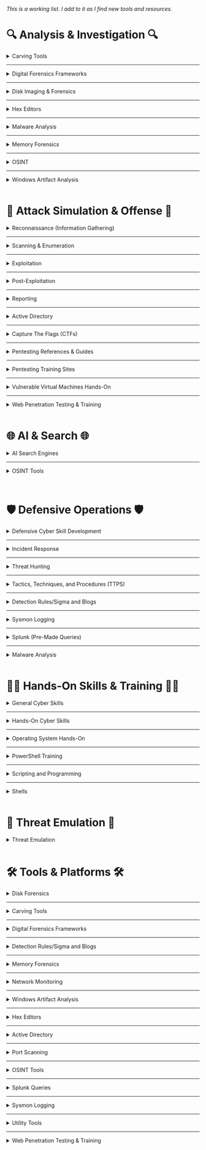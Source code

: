 *This is a working list. I add to it as I find new tools and resources.*
<br/>

# 🔍 Analysis & Investigation 🔍 
<!-- Carving Tools --> 
<details>
<summary>Carving Tools</summary>

  - **Aorimn/Dislocker**  
    Dislocker allows access to BitLocker-encrypted drives by decrypting them or providing a virtual unlocked drive.  
    [Aorimn/dislocker](https://github.com/Aorimn/dislocker)
  ---
  - **Autopsy**  
    An open-source digital forensics platform with a graphical interface to The Sleuth Kit.  
    [Autopsy](https://www.autopsy.com/extend-autopsy/)
 ---
  - **BulkExtractor**  
    A digital forensics tool that scans disk images, files, or directories to extract features like email addresses, URLs, and credit card numbers without mounting the file system.  
    [bulk_extractor](https://github.com/simsong/bulk_extractor)
---
  - **Extundelete**  
    A Linux utility for recovering deleted files from ext3/ext4 file systems.  
    [extundelete](http://extundelete.sourceforge.net/)
---
  - **Foremost**  
    A console program to recover files based on their headers, footers, and internal data structures.  
    [Foremost](https://foremost.sourceforge.net/)
---
  - **PhotoRec**  
    A file data recovery software designed to recover lost files including videos, documents, and archives from hard disks and CD-ROMs.  
    [PhotoRec Data Carving](https://www.cgsecurity.org/wiki/PhotoRec_Data_Carving)
---
  - **Scalpel**  
    An open-source file carving and indexing application for Linux and Windows, based on Foremost.  
    [Scalpel](https://github.com/sleuthkit/scalpel)
---
  - **Trellix**  
    The new name for the merged McAfee Enterprise and FireEye companies, offering cybersecurity solutions including endpoint, network, and email protection.  
    [Trellix](https://www.mcafee.com/enterprise/en-us/downloads/free-tools/hfind.html)
---
  - **Xplico**  
    A network forensics analysis tool (NFAT) that reconstructs application-level data (emails, web pages, VoIP) from captured network traffic.  
    [Xplico](http://www.xplico.org/)


</details>

---
<!-- Digital Forensic Frameworks --> 
<details>
<summary>Digital Forensics Frameworks</summary>

  - **Autopsy**  
    An open-source digital forensics platform with a graphical interface to The Sleuth Kit.  
    [Autopsy | Digital Forensics](https://www.autopsy.com/)
---
  - **Arxsys/diff**  
    A forensic comparison tool that identifies differences between two datasets (e.g., disk images, file systems).  
    [arxsys/dff](https://github.com/arxsys/dff)
---
  - **CAINE**  
    A Linux live distribution tailored for digital forensics with pre-installed analysis tools.  
    [CAINE Live USB/DVD](https://www.caine-live.net/)
---
  - **Deftlinux**  
    A Linux-based live distro for forensic investigations, focusing on incident response and digital evidence handling.  
    [Deftlinux](http://www.deftlinux.net/)
---
  - **MITRE D3FEND**  
    A countermeasure knowledge base, but more specifically, a knowledge graph. The graph contains semantically rigorous types and relations that define both the key concepts in the cybersecurity countermeasure domain and the relations necessary to link those concepts to each other.  
    [MITRE D3FEND](https://d3fend.mitre.org/)
---
  - **NSRLLookup**  
    A tool or website to check file hashes against the National Software Reference Library (NSRL) to identify known, non-suspicious files.  
    [nsrllookup/README.md at master · rjhansen/nsrllookup](https://github.com/rjhansen/nsrllookup/blob/master/README.md)
---
  - **SIFT Workstation**  
    A free Linux virtual machine pre-configured with a suite of forensic and incident response tools, maintained by SANS.  
    [SIFT Workstation | SANS Institute](https://digital-forensics.sans.org/community/downloads)
---
  - **The Sleuth Kit (TSK)**  
    A collection of command-line tools and a C library that allows you to analyze disk images and recover files from them.  
    [The Sleuth Kit (TSK) & Autopsy: Open Source Digital Forensics Tools](https://www.sleuthkit.org/)
---
  - **Volatility**  
    An advanced memory forensics framework for incident response and malware analysis.  
    [Volatility](https://www.volatilityfoundation.org/)
---
  - **X-Ways Forensics**  
    An advanced work environment for computer forensic examiners, offering powerful features for disk cloning and imaging.  
    [X-Ways Forensics: Integrated Computer Forensics Software](https://www.x-ways.net/forensics/)

</details>

---

<!-- Digital Forensic -->

<details>
  <summary>Disk Imaging & Forensics </summary>

  - **Encase**  
  A comprehensive digital forensics platform used for data acquisition, analysis, and evidence management.
  
     [EnCase](https://www.opentext.com/products-and-solutions/products/software/encase-platform)
---
  - **Exterro**  
    A suite of digital forensics and e-discovery software used for legal investigations and compliance, supporting data collection and analysis.

    [Data Risk Management - Data Discovery & Privacy Platform | Exterro](https://accessdata.com/product-download)
---
  - **Guymager**  
    A free forensic imager for media acquisition, known for its speed and ease of use. 

    [Guymager homepage](https://guymager.sourceforge.io/)
---
  - **Magnet AXIOM**  
    A digital investigation platform that allows examiners to seamlessly acquire and analyze forensic data from various sources.  
    
    [Magnet Axiom | Digital Forensic Software | Magnet Forensics](https://www.magnetforensics.com/products/magnet-axiom/)
---
  - **MITRE D3FEND**  
    A countermeasure knowledge base, but more specifically, a knowledge graph. The graph contains semantically rigorous types and relations that define both the key concepts in the cybersecurity countermeasure domain and the relations necessary to link those concepts to each other.  
    [MITRE D3FEND](https://d3fend.mitre.org/)
---
  - **The Sleuth Kit (TSK)**  
    A collection of command-line tools and a C library that allows you to analyze disk images and recover files from them. 

    [The Sleuth Kit (TSK) & Autopsy: Open Source Digital Forensics Tools](https://www.sleuthkit.org/)
---
  - **WinHex**  
    A powerful hex editor and disk editor used for computer forensics, data recovery, and low-level disk operations.  

    [WinHex: Hex Editor & Disk Editor, Computer Forensics & Data Recovery Software](https://www.x-ways.net/winhex/)
---
  - **X-Ways**  
    An advanced work environment for computer forensic examiners, offering powerful features for disk cloning and imaging. 

    [X-Ways Forensics: Integrated Computer Forensics Software](http://www.x-ways.net/forensics/)
</details>

---

<!-- Hex Editors --> 
<details>
<summary>Hex Editors</summary>

  - **HxD**  
    A free, fast hex editor that can handle files of any size.  
    [HxD - Freeware Hex Editor and Disk Editor | mh-nexus](https://mh-nexus.de/en/hxd/)
---
  - **010 Editor**  
    A professional hex editor with Binary Templates technology for parsing binary files.  
    [010 Editor - Pro Text/Hex Editor | Edit 280+ Formats | Fast & Powerful | Reverse Engineering](https://www.sweetscape.com/010editor/)
---
  - **Hex Fiend**  
    A fast and clever hex editor for macOS, capable of handling large files.  
    [Hex Fiend, a fast and clever hex editor for macOS](https://hexfiend.com/)
---
  - **HexEd**  
    A simple hex editor for viewing and editing raw binary files in hexadecimal format.  
    [HexEd.it - Browser-based Online and Offline Hex Editing](https://hexed.it/)

</details>

---
<details>



<!-- Malware Analysis --> 

<summary>Malware Analysis</summary>

---
  - **Any.Run**  
    Interactive malware sandbox.  
    [ANY.RUN - Interactive Online Malware Sandbox](https://any.run/)
  ---
  - **Bazaar**  
    An open repository hosting malware samples (with hashes and metadata) to support malware research and analysis.  
    [Bazaar](https://bazaar.abuse.ch/browse/)
---
  - **CAPA**  
    A tool from Mandiant/FLARE that automatically identifies capabilities in executables by matching code patterns to known techniques.  
    [capa Explorer Web](https://mandiant.github.io/capa/explorer/#/)
---
  - **Cutter**  
    A Qt and C++ GUI powered by Radare2, providing an intuitive interface for reverse engineering.  
    [Cutter](https://cutter.re/)
---
  - **DC3-MWCP**  
    A Python library and tool from the U.S. DoD Cyber Crime Center for extracting configuration data from malware samples.  
    [DC3-MWCP | GitHub](https://github.com/dod-cyber-crime-center/DC3-MWCP)
---
  - **FLARE-VM**  
    A Windows-based virtual machine designed for malware analysis and reverse engineering, packed with analysis and debugging tools.  
    [FLARE-VM | GitHub](https://github.com/mandiant/flare-vm)
---
  - **Ghidra**  
    A software reverse engineering suite developed by the NSA, supporting various platforms.  
    [Ghidra](https://ghidra-sre.org/)
---
  - **Hybrid Analysis**  
    Free malware analysis service powered by Falcon Sandbox.  
    [Hybrid Analysis](https://www.hybrid-analysis.com/)
---
  - **IDA Free**  
    A powerful disassembler and debugger for analyzing binary programs.  
    [IDA Free](https://hex-rays.com/ida-free)
---
  - **Intezer Analyze**  
    Malware code reuse detection via binary analysis.  
    [Intezer Analyze](https://analyze.intezer.com/)
---
  - **MalShare**  
    The MalShare Project is a collaborative effort to create a community driven public malware repository that works to build additional tools to benefit the security community at large.  
    [MalShare](https://malshare.com/)
---
  - **Malware Archaeology Cheat-Sheets**  
    Free downloadable cheat sheets summarizing logging, forensic artifacts, and malware detection strategies.  
    [Cheat-Sheets | Malware Archaeology](https://www.malwarearchaeology.com/cheat-sheets)
---
  - **Malware Network Analysis Idea**  
    Within REMnux: place a malware sample into the VM, create a restore point, set up INetSim, run the malware sample for a few minutes, stop INetSim, then check `/var/logs/inetsim/reportxxx` to view the malware’s network connections in a sandboxed environment.  
    🔒 Disable your real internet connection; INetSim tricks the malware into thinking it’s reaching the internet.
---
  - **Malware-Traffic-Analysis.net**  
    A website offering free PCAP files and tutorials to practice analyzing malware-related network traffic.  
    [malware-traffic-analysis.net](https://www.malware-traffic-analysis.net/)
---
  - **MetaDefender Cloud OPSWAT**  
    File, URL, and hash scanning across multiple AV engines.  
    [MetaDefender](https://metadefender.com/)
---
  - **Radare2**  
    An open-source framework for reverse engineering and analyzing binaries.  
    [Radare2 | GitHub](https://github.com/radareorg/radare2)
---    
  - **REMnux**  
    A Linux toolkit for reverse-engineering and analyzing malicious software.  
    [REMnux: A Linux Toolkit for Malware Analysts](https://remnux.org/)  
    [REMnux Tool Tips](https://docs.remnux.org/tips/remnux-tool-tips)
---
  - **VirusTotal**  
    File, URL, and hash scanning across multiple AV engines.  
    [VirusTotal](https://www.virustotal.com/)

</details>

---
<!-- Memory Forensics --> 
<details>

<summary>Memory Forensics</summary>

  - **FireEye Freeware Apps**  
    Free tools provided by FireEye (now part of Trellix) for malware analysis, like Redline and Flare tools.  
    [FireEye Freeware Apps](https://fireeye.market/apps?types=freeware_apps)
---
  - **LiME (Linux Memory Extractor)**  
    A tool for acquiring memory from Linux and Linux-based devices.  
    [LiME | GitHub](https://github.com/504ensicsLabs/LiME)
---
  - **Rekall**  
    A memory analysis framework designed to be fast, scalable, and modular.  
    [Rekall | GitHub](https://github.com/google/rekall)
---
  - **Volatility**  
    An advanced memory forensics framework for incident response and malware analysis.  
    [Volatility Foundation](https://www.volatilityfoundation.org/)
---
  - **VolDiff**  
    A memory analysis tool comparing memory images to identify injected code, hooks, or other anomalies.  
    [VolDiff | GitHub](https://github.com/aim4r/VolDiff)
</details>

---
<!-- OSINT --> 
<details>
<summary>OSINT</summary>

  - **IntelTechniques Search Tool**  
    An OSINT toolset by Michael Bazzell providing automated searches and investigative tools for public data collection.  
    [IntelTechniques Search Tool](https://inteltechniques.com/tools/Business.html)
---
  - **Maltego**  
    An interactive data mining tool that renders directed graphs for link analysis.  
    [Maltego Homepage](https://www.maltego.com/)
  - **OSINT Framework**  
    A web-based collection of categorized links and tools to assist in open-source intelligence gathering.  
    [OSINT Framework](https://osintframework.com/)
---
  - **Recon-ng**  
    A full-featured web reconnaissance framework written in Python.  
    [Recon-ng | GitHub](https://github.com/lanmaster53/recon-ng)
---
  - **SpiderFoot**  
    An open-source intelligence automation tool with a web-based interface.  
    [SpiderFoot - Attack Surface Exposure](https://www.spiderfoot.net/)
---
  - **theHarvester**  
    A tool for gathering email accounts and domain/subdomain names from public sources.  
    [theHarvester | GitHub](https://github.com/laramies/theHarvester)


</details>

---
<!-- Windows Artifact Analysis --> 
<details>
<summary>Windows Artifact Analysis</summary>

  - **KAPE**  
    A triage program that collects and processes forensic artifacts.  
    [KAPE | Kroll](https://www.kroll.com/en/services/cyber-risk/incident-response-litigation-support/kape)
---
  - **Log2Timeline (Plaso)**  
    A tool designed to extract timestamps from various files and create a super timeline.  
    [Plaso Documentation](https://plaso.readthedocs.io/en/latest/)
---
  - **PECmd**  
    A tool for parsing Windows Prefetch files.  
    [Eric Zimmerman's MDwiki](https://ericzimmerman.github.io/)
---
  - **Registry Explorer**  
    A tool for viewing and analyzing Windows Registry files.  
    [Eric Zimmerman's MDwiki](https://ericzimmerman.github.io/)
---
  - **RegRipper 3.0**  
    A registry parsing tool for extracting and reporting Windows Registry data useful for forensic investigations.  
    [RegRipper 3.0 | GitHub](https://github.com/keydet89/RegRipper3.0)


</details>

<br/>
<!-- Attack Simulation & Offense Category> -->

# 🚩 Attack Simulation & Offense 🚩 

<!-- Reconnaissance (Information Gathering)-->
<details>
<summary>Reconnaissance (Information Gathering)</summary>

- **Amass**  
    OWASP project for DNS enumeration and OSINT collection.  
    [OWASP Amass | OWASP Foundation](https://owasp.org/www-project-amass/)
---
  - **Assetfinder**  
    Find subdomains and assets
    [Assetfinder](https://github.com/tomnomnom/assetfinder)
---
  - **Aquatone**  
    Screenshot websites for visual reconnaissance 
    [Aquatone**](https://github.com/michenriksen/aquatone)
---
  - **crt.sh**  
    Public certificate transparency log search
    [crt.sh](https://crt.sh/)
---
  - **CloudSploit**  
    AWS misconfiguration scanner
    [CloudSploit](https://github.com/aquasecurity/cloudsploit)
---
  - **GCPBucketBrute	**  
    Discover open Google Cloud buckets	
    [GCPBucketBrute	](https://github.com/RhinoSecurityLabs/GCPBucketBrutee)
---
  - **Fierce**  
    Directory, DNS, and S3 bucket brute-forcer
    [Fierce](https://github.com/mschwager/fierce)
---
  - **Maltego**  
    An interactive data mining tool that renders directed graphs for link analysis.  
    [Homepage](https://www.maltego.com/)
---
- **Masscan**  
    Fast port scanner  
    [TCP port scanner, spews SYN packets asynchronously, scanning entire Internet in under 5 minutes.](http://github.com/robertdavidgraham/masscan)
---
  - **Nmap**  
    Port Scanner  
    [Nmap: the Network Mapper - Free Security Scanner](http://nmap.org/)
---
  - **Netdiscover**  
    Passive network discovery (ARP scanning)
    [Netdiscover](https://github.com/alexxy/netdiscover)
---
  - **Osmedeus**  
    Automated offensive security framework
    [Osmedeus](https://github.com/j3ssie/Osmedeus)
---
- **Recon-ng**  
    Web recon framework for OSINT  
    [Recon-ng](https://github.com/lanmaster53/recon-ng)
---
  - **ReconSpider**  
    OSINT, social media, DNS, subdomain recon. 
    [ReconSpider](https://github.com/bhavsec/reconspider)
---
  - **S3Scanner**  
	 Find open Amazon S3 buckets	
    [S3Scanner](https://github.com/sa7mon/S3Scanner)
---
  - **Sherlock**  
	 Automated OSINT recon tool
    [Sherlock](https://github.com/sherlock-project/sherlock)
---
  - **Shodan**  
    Search engine for internet-connected devices and exposed services.  
    [Shodan](https://www.shodan.io/)
---
  - **Sn1per**  
	 Automated recon and vulnerability scanning	
    [Sn1per	](https://github.com/1N3/Sn1per)
---
  - **Sublist3r**  
    Fast subdomain enumeration 
    [Sublist3r](https://github.com/aboul3la/Sublist3r)
---
  - **SpiderFoot**  
    An open-source intelligence automation tool with a web-based interface.  
    [Attack Surface Exposure](https://www.spiderfoot.net/)
---
- **theHarvester**  
    Email, subdomain, username collector 
    [theHarvester](https://github.com/laramies/theHarvester)

</details>

---

<!-- Scanning & Enumeration-->
<details>
<summary>Scanning & Enumeration</summary>


</details>

---

<!-- Exploitation-->

<details>
<summary>Exploitation</summary>

</details>

---

<!-- Post-Exploitation-->

<details>
<summary>Post-Exploitation</summary>


</details>

---


<!-- Reporting-->
<details>
<summary>Reporting</summary>

<!-- Active Directory -->
</details>

---
<details>
<summary>Active Directory</summary>

  - **ADExplorer**  
    Sysinternals tool for Active Directory exploration.  
    [AD Explorer - Sysinternals](https://learn.microsoft.com/en-us/sysinternals/downloads/adexplorer)
---
  - **BloodHound**  
    Maps Active Directory relationships to identify privilege escalation and attack paths using graph theory.  
    [BloodHound Docs](https://bloodhound.readthedocs.io/en/latest/index.html)  
    [BloodHound Cypher Cheatsheet](https://hausec.com/2019/09/09/bloodhound-cypher-cheatsheet/)
---
  - **LAPSDump**  
    Dump LAPS passwords from Active Directory.  
    [creddump7 | GitHub](https://github.com/CiscoCXSecurity/creddump7)
---
  - **PingCastle**  
    AD security health scanner.  
    [PingCastle](https://www.pingcastle.com/)
---
  - **PlumHound**  
    Post-processing and visualization tool for BloodHound data to help prioritize and interpret AD attack paths.  
    [PlumHound | GitHub](https://github.com/PlumHound/PlumHound)
---
  - **PowerView**  
    PowerShell Active Directory reconnaissance tool.  
    [PowerView | GitHub](http://github.com/PowerShellMafia/PowerSploit/tree/master/Recon)
---
  - **Sharphound**  
    Data Collector for BloodHound.  
    [SharpHound | GitHub](https://github.com/BloodHoundAD/SharpHound3)


<!-- Capture The Flags (CTFs) -->
</details>

---
<details>
<summary>Capture The Flags (CTFs)</summary>

  - **CTFtime**  
    Tracks global CTF events, team rankings, and writeups.  
    [CTFtime](https://ctftime.org/ctfs)
---
  - **Hack The Box**  
    Interactive platform to practice penetration testing in a virtual lab.  
    [Hack The Box](https://www.hackthebox.com/)
---
  - **Haiku CTFs**  
    CTF challenges by Haiku Pro.  
    [Haiku Pro](https://haikuinc.io/products/haiku-pro)
---
  - **HackThisSite**  
    Platform offering hacking challenges.  
    [HackThisSite](https://hackthissite.org/)
---
  - **OverTheWire**  
    Classic CTF-style wargames focused on exploitation and privilege escalation.  
    [OverTheWire](https://overthewire.org/wargames/)
---
  - **PicoCTF**  
    Beginner-friendly CTF designed by Carnegie Mellon University.  
    [picoCTF](https://picoctf.org/)
---
  - **Parrot CTFs**  
    CTF platform hosted by Parrot Security, offering hacking and cybersecurity challenges.  
    [Parrot CTFs](https://parrot-ctfs.com/)
---
  - **PwnTillDawn**  
    Interactive pentesting platform simulating corporate network environments.  
    [PwnTillDawn Online](https://online.pwntilldawn.com/Account/Login?ReturnUrl=%2f#)
---
  - **Splunk Boss of the SOC**  
    Free log analysis CTF.  
    [Splunk Boss of the SOC](https://www.splunk.com/en_us/training/boss-of-the-soc.html)
---
  - **TryHackMe**  
    Guided, gamified learning for cybersecurity with beginner to advanced CTF challenges.  
    [TryHackMe](https://tryhackme.com/login)
</details>

---
<!-- Pentesting References & Guides -->
<details>

<summary>Pentesting References & Guides</summary>

  - **0xdf Hacks Stuff**  
    Walkthroughs for HackTheBox, TryHackMe, and hacking challenges.  
    [0xdf hacks stuff](https://0xdf.gitlab.io/)
---
  - **GTFOBins**  
    Curated list of Unix binaries that can be exploited to bypass security controls or escalate privileges.  
    [GTFOBins](https://gtfobins.github.io/)
---
  - **HackTricks**  
    Extensive resource for pentesting techniques, payloads, and exploitation tricks.  
    [HackTricks](https://book.hacktricks.xyz/)
---
  - **PayloadsAllTheThings**  
    Repository of useful payloads and bypass techniques for pentesters and bug bounty hunters.  
    [PayloadsAllTheThings | GitHub](https://github.com/swisskyrepo/PayloadsAllTheThings)
---
  - **Pentest Everything**  
    Guides, resources, and tools for pentesting and ethical hacking.  
    [Pentest Everything](https://viperone.gitbook.io/pentest-everything)
---
  - **Orange Cyber Defense (AD Mindmap)**  
    Comprehensive mindmap mapping AD attack and defense techniques.  
    [Orange Cyber Defense Mindmap](https://orange-cyberdefense.github.io/ocd-mindmaps/img/pentest_ad_dark_2023_02.svg)
---
  - **OWASP Testing Guide**  
    Comprehensive guide for web application security testing.  
    [OWASP Web Security Testing Guide](https://owasp.org/www-project-web-security-testing-guide/)
---
  - **Penetration Testing Execution Standard (PTES)**  
    Defines technical guidelines and best practices for pentesting.  
    [PTES Technical Guidelines](http://www.pentest-standard.org/index.php/PTES_Technical_Guidelines)
---
  - **Red Team Notes**  
    Curated notes on offensive security and red teaming.  
    [Red Team Notes](https://rmusser.net/docs/RedTeam/)
---
  - **SecLists**  
    Wordlists for usernames, passwords, URLs, fuzzing, and enumeration.  
    [SecLists | GitHub](https://github.com/danielmiessler/SecLists)
---
  - **Reverse Shell Cheat Sheet**  
    Reverse shell cheat sheet.  
    [Reverse Shell Cheat Sheet](https://pentestmonkey.net/cheat-sheet/shells/reverse-shell-cheat-sheet)
---
  - **WADComs**  
    Web application debugging and exploitation commands categorized by technology.  
    [WADComs](https://wadcoms.github.io/)
---
  - **Wireshark Pentester Guide**  
    [WiresharkPentesterGuide.pdf](WiresharkPentesterGuide.pdf)  
    [WiresharkPentesterGuide.pdf (alternate)](WiresharkPentesterGuide%201.pdf)

</details>

---
<!-- Pentesting Training Sites -->
<details>
<summary>Pentesting Training Sites</summary>

  - **Ethical-Hacking-Labs**  
    Free, legal penetration testing labs for hands-on practice.  
    [Ethical-Hacking-Labs | GitHub](https://github.com/Samsar4/Ethical-Hacking-Labs?tab=readme-ov-file)
---
  - **HackingHub**  
    Free ethical hacking labs, challenges, and resources.  
    [HackingHub](https://app.hackinghub.io/hubs)
---
  - **Hack The Box**  
    Interactive pentesting virtual lab platform.  
    [Hack The Box](https://www.hackthebox.com/)
---
  - **HackThisSite**  
    Web-based hacking challenges.  
    [HackThisSite](https://www.hackthissite.org/)
---
  - **OpenSecurityTraining2**  
    x86/x64 exploitation training.  
    [OpenSecurityTraining2](https://p.ost2.fyi/)
---
  - **PentesterLab**  
    Hands-on web app exploitation exercises with explanations.  
    [PentesterLab](https://pentesterlab.com/)
---
  - **PortSwigger Web Security Academy**  
    Free interactive training platform focused on web app security.  
    [Web Security Academy](https://portswigger.net/web-security)
---
  - **Root-Me**  
    Hacking challenges covering exploitation, cracking, forensics, and more.  
    [Root-Me](https://www.root-me.org/)
---
  - **TryHackMe**  
    Guided, gamified learning for cybersecurity.  
    [TryHackMe](https://tryhackme.com/login)
---
  - **VulnHub**  
    Downloadable vulnerable virtual machines for local practice.  
    [VulnHub](https://www.vulnhub.com/)
</details>

---
<!-- Vulnerable Virtual Machines Hands-On -->
<details>

<summary>Vulnerable Virtual Machines Hands-On</summary>

  - **Badstore VM**  
    Vulnerable web app for web security training.  
    [Badstore VM](http://badstore.net/)
---
  - **bWAPP**  
    Buggy Web Application for practicing various web vulnerabilities.  
    [bWAPP, a buggy web application!](http://www.itsecgames.com/)
---
  - **Metasploitable**  
    Intentionally vulnerable VM for learning and testing Metasploit and other tools.  
    [Metasploitable](https://sourceforge.net/projects/metasploitable/)
---
  - **OWASP Broken Web Application**  
    VM with multiple insecure web apps for testing and learning.  
    [OWASP Broken Web Application](https://owasp.org/www-project-broken-web-applications/)
---
  - **VulnHub**  
    Downloadable vulnerable virtual machines for local practice.  
    [Vulnerable By Design ~ VulnHub](https://www.vulnhub.com/)
---
  - **Vulnmachines**  
    A cybersecurity learning platform providing vulnerable machines and scenarios for ethical hacking practice.  
    [About - Vulnmachines](https://www.vulnmachines.com/about.php)

</details>

---
<!-- Web Penetration Testing & Training -->
<details>

<summary>Web Penetration Testing & Training</summary>

  - **BurpSuite**  
    Leading web vulnerability scanner and testing platform.  
    [Burp Suite - Application Security Testing Software](https://portswigger.net/burp)
---
  - **DVMW**  
    PHP/MySQL web app designed for security professionals to test their skills.  
    [GitHub - digininja/DVWA: Damn Vulnerable Web Application (DVWA)](https://github.com/digininja/DVWA)
---
  - **HackingHub**  
    An online platform providing free ethical hacking labs, challenges, and learning resources.  
    [HackingHub - Hubs](https://app.hackinghub.io/hubs)
---
  - **OWASP Juice Shop**  
    A deliberately insecure web application designed by OWASP to teach web security vulnerabilities in a fun, gamified way.  
    [OWASP Juice Shop | OWASP Foundation](https://owasp.org/www-project-juice-shop/)
---
  - **Web Security Academy (Burp Suite)**  
    Web Security training path by PortSwigger Academy.  
    [Web Security Academy: Free Online Training from PortSwigger](https://portswigger.net/web-security)





<!-- AI & Search section -->
</details>

<br />

# 🌐 AI & Search 🌐

<details>
<!-- AI Search Engines -->

<summary>AI Search Engines</summary>

  - **Andi**  
    Privacy-focused AI search that explains answers rather than just links.  
    [Andi - AI Search for the Next Generation](https://andisearch.com/)
---
  - **Copilot**  
    [Microsoft Copilot | Microsoft AI](https://www.microsoft.com/en-us/microsoft-copilot)
---
  - **ChatGPT**  
    [ChatGPT](https://chatgpt.com/)
---  
  - **Elicit**  
    AI research assistant, useful for gathering academic papers on cybersecurity topics.  
    [Elicit: The AI Research Assistant](https://elicit.org/)
---
  - **Gemini**  
    [‎Gemini - chat to supercharge your ideas](https://gemini.google.com/app)
---
  - **Perplexity**  
    An AI-powered search engine that provides cited answers and summaries.  
    [Perplexity](https://www.perplexity.ai/)
---
  - **Phind**  
    AI search engine tailored for developers, great for security tool documentation and technical queries.  
    [Phind](https://phind.com/)
---
  - **Poe**  
    Collection of AI search engines.  
    [Poe](https://poe.com/)
---
  - **You.com**  
    A AI-powered customizable search engine with coding, security, and academic search modes.  
    [You.com | AI for workplace productivity](https://you.com/)

</details>

---
<!-- OSINT Tools -->
<details>

<summary>OSINT Tools</summary>

  - **Amass**  
    OWASP project for DNS enumeration and OSINT collection.  
    [OWASP Amass | OWASP Foundation](https://owasp.org/www-project-amass/)
---
  - **IntelTechniques Search Tool**  
    An OSINT toolset created by Michael Bazzell, providing automated searches and investigative tools for public data collection.  
    [IntelTechniques Search Tool](https://inteltechniques.com/tools/Business.html)
---
  - **Maltego**  
    An interactive data mining tool that renders directed graphs for link analysis.  
    [Homepage](https://www.maltego.com/)
---
  - **OSINT Framework**  
    A web-based collection of categorized links and tools to assist in open-source intelligence gathering.  
    [OSINT Framework](https://osintframework.com/)
---
  - **theHarvester**  
    A tool for gathering e-mail accounts and domain/subdomain names from different public sources.  
    [GitHub - laramies/theHarvester: E-mails, subdomains and names Harvester - OSINT](https://github.com/laramies/theHarvester)
---
  - **Recon-ng**  
    A full-featured web reconnaissance framework written in Python.  
    [GitHub - lanmaster53/recon-ng: Open Source Intelligence gathering tool aimed at reducing the time spent harvesting information from open sources.](https://github.com/lanmaster53/recon-ng)
---
  - **Shodan**  
    Search engine for internet-connected devices and exposed services.  
    [Shodan](https://www.shodan.io/)
---
  - **SpiderFoot**  
    An open-source intelligence automation tool with a web-based interface.  
    [Attack Surface Exposure](https://www.spiderfoot.net/)
</details>
<br/>

<br/>

# 🛡️ Defensive Operations 🛡️ 

<!-- Defensive Cyber Skill Development -->

<details>

<summary>Defensive Cyber Skill Development</summary>

---
  - **Blue Team Guides**  
    A collection of publicly available cheat sheets, references, and guides covering defensive security topics.  
    [Introduction | Blue Team Guides](https://book.blueteamguides.com/)
---
  - **Blue Team Labs**  
    Gamified defensive cybersecurity labs.  
    [Blue Team Labs Online](https://blueteamlabs.online/)
---
  - **CyberDefenders**  
    Free blue team challenges focusing on logs, forensics, incident response.  
    [CyberDefenders - Blue Team Training Platform](https://cyberdefenders.org/?via=mydfir)
---
  - **DefBox**  
    A platform providing vulnerable virtual machines designed for practicing cyber defense and digital forensics skills.  
    [Defbox](https://defbox.io/)
---
  - **Defensive Linux Security Tools**  
    ![1735818948677.jpg](1735818948677.jpg)
---
  - **DFIR Training Lab**  
    OS-focused incident response labs and webinars.  
    [Upcoming Events](https://www.dfir.training/)
---
  - **DetectionLab**  
    Lab environment for learning detection engineering with pre-configured Windows and Linux VMs.  
    [GitHub - clong/DetectionLab: Automate the creation of a lab environment complete with security tooling and logging best practices](https://github.com/clong/DetectionLab)
---
  - **KC7**  
    A hands-on cybersecurity training platform focused on blue team skills like detection, analysis, and security operations.  
    [KC7 - The free cyber detective game](https://kc7cyber.com/)
---
  - **Lets Defend**  
    A blue team-focused platform where users act as SOC analysts responding to alerts, investigating incidents, and writing reports.  
    [The Best Blue Team Courses](https://app.letsdefend.io/training)
---
  - **RangeForce**  
    An interactive cyber range platform offering real-world, cloud-based exercises in defensive cybersecurity and SOC operations.  
    [RangeForce | Cybersecurity Training for Teams](https://www.rangeforce.com/)



</details>

---
<!-- Incident Response -->
<details>
<summary>Incident Response</summary>

  - **Arsenal Recon**  
    Creators of Arsenal Image Mounter and other forensic tools, enabling mounting and analysis of disk images in Windows.  
    [Arsenal Recon](https://arsenalrecon.com/)
---
  - **Digital Forensic Incident Response Log2Timeline Cheatsheet**  
    [digital-forensics-incident-response-log2timeline-timeline-cheatsheet.pdf](digital-forensics-incident-response-log2timeline-timeline-cheatsheet.pdf)
---
  - **DumpIT**  
    DumpIT tool that takes snapshot of the host’s physical memory.  
    [ToolWar | Information Security (InfoSec) Tools | Network Security, Web Security, Mobile Security](https://www.toolwar.com/2014/01/dumpit-memory-dump-tools.html)
---
  - **ForensicTools**  
    A list of free open forensic analysis tools and other resources.  
    [GitHub - mesquidar/ForensicsTools: A list of free and open forensics analysis tools and other resources](https://github.com/mesquidar/ForensicsTools)
---
  - **GRR Rapid Response**  
    Google’s remote live forensics & incident response framework.  
    [GitHub - google/grr: GRR Rapid Response: remote live forensics for incident response](https://github.com/google/grr)
---
  - **TheHive Project**  
    Open-source incident response platform to manage and respond to security incidents.  
    [StrangeBee](https://thehive-project.org/)
---
  - **Incident Log Review Checklist**  
    Checklist for reviewing critical logs when responding to a security incident.  
    [Critical Log Review Checklist for Security Incidents](https://zeltser.com/security-incident-log-review-checklist/)
---
  - **IR Cheatsheet**  
    [IRCheatsheet.pdf](IRCheatsheet.pdf)
---
  - **KAPE**  
    Kroll’s forensic artifact collection and parsing tool.  
    [Kroll Artifact Parser and Extractor (KAPE) is an efficient and highly configurable triage program that will target essentially any device or storage location, find forensically useful artifacts, and parse them within a few minutes.](https://www.kroll.com/en/services/cyber-risk/incident-response-litigation-support/kroll-artifact-parser-extractor-kape)
---
  - **Velociraptor**  
    Endpoint visibility and digital forensics tool.  
    [www.velocidex.com](https://www.velocidex.com/)
---
  - **WinFE/FTK Setup & Use Guide**  
    [WinFE/FTK Setup & Use](https://www.notion.so/WinFE-FTK-Setup-Use-10f12cb0cfc280cba14ede57ac339b03?pvs=21)

</details>

---
<!-- Threat Hunting -->
<details>

<summary>Threat Hunting</summary>

  - **MITRE CTID**  
    A MITRE research center that develops open, community-driven resources to advance threat-informed defense practices.  
    [The Center for Threat-Informed Defense](https://github.com/center-for-threat-informed-defense)
---
  - **MITRE ATT&CK Navigator**  
    Visualization tool to map threats and coverage.  
    [mitre-attack.github.io](https://mitre-attack.github.io/attack-navigator/)
---
  - **Open Threat Research (OTRF)**  
    Community-driven threat hunting resources & tools.  
    [Open Threat Research Forge](https://github.com/OTRF)
---
  - **MITRE D3FEND**  
    A countermeasure knowledge base, but more specifically, a knowledge graph. The graph contains semantically rigorous types and relations that define both the key concepts in the cybersecurity countermeasure domain and the relations necessary to link those concepts to each other.  
    [MITRE D3FEND](https://d3fend.mitre.org/)
---
  - **Sigma HQ**  
    Generic signature format for SIEM detections.  
    [GitHub - SigmaHQ/sigma: Main Sigma Rule Repository](https://github.com/SigmaHQ/sigma)
---
  - **SOC Prime**  
    Collection of SIEM & EDR algorithms to address your organization-specific use cases and boost Threat Hunting, Cyber Threat Intelligence, and Detection Engineering capabilities. 
    [SOC Prime Platform](https://tdm.socprime.com/signup)
---
  - **Threat Hunting 101 Write-up**  
    [ThreatHunting101.pdf](ThreatHunting101.pdf)
---
  - **The Threat Hunter Playbook**  
    A community-driven, open source project to share detection logic, adversary tradecraft and resources to make detection development more efficient.  
    [Introduction — Threat Hunter Playbook](https://threathunterplaybook.com/)

    [GitHub - OTRF/ThreatHunter-Playbook](https://github.com/OTRF/ThreatHunter-Playbook)
---
  - **Uncoder.IO**  
    Converts Sigma rules into SIEM-specific query languages.  
    [Uncoder.IO](https://uncoder.io/)
</details>

---
<details>
<!-- Threat Actor TTPs) -->

<summary>Tactics, Techniques, and Procedures (TTPS)</summary>

  - **Atomic Red Team**  
    Small, portable tests to simulate ATT&CK techniques.  
    [GitHub - redcanaryco/atomic-red-team: Small and highly portable detection tests based on MITRE's ATT&CK.](https://github.com/redcanaryco/atomic-red-team)
---
  - **MITRE CAR Framework**  
    The MITRE Cyber Analytics Repository (CAR) is a knowledge base of analytics developed by MITRE based on the MITRE ATT&CK adversary model. CAR defines a data model that is leveraged in its pseudocode representations, but also includes 
    implementations directly targeted at specific tools (e.g., Splunk, EQL) in its analytics. 
    [MITRE Cyber Analytics Repository](https://car.mitre.org/)
---
  - **MITRE ATT&CK Framework**  
    Master resource for adversary techniques and detection mappings.  
    [MITRE ATT&CK®](https://attack.mitre.org/)
---
  - **TheatHunter Playbook**  
    Guide and resources for building detection and hunting use cases.  
    [Introduction — Threat Hunter Playbook](https://threathunterplaybook.com/intro.html)

</details>

---
<!--Detection Rules/Sigma and Blogs -->
<details>
<summary>Detection Rules/Sigma and Blogs</summary>

  - **Detection.fyi**  
    A simple, ad-free website that provides quick definitions of cybersecurity and tech-related terms.  
    [Detection.FYI](https://detection.fyi/)
---
  - **Florian Roth’s Blog**  
    Author of Sigma rules, writes about detection engineering and practical use cases.  
    [Cybersecurity Blog - Nextron Systems](https://www.nextron-systems.com/blog/)
---
  - **Sigma HQ**  
    Generic signature format for SIEM detections.  
    [GitHub - SigmaHQ/sigma: Main Sigma Rule Repository](https://github.com/SigmaHQ/sigma)
---
  - **Security Blue Team Blog**  
    Blog covering defensive cyber topics, detections, and tools.  
    [Blog, News & Cybersecurity Insights | Security Blue Team](https://securityblue.team/blog/)
---
  - **SOC Prime**  
    Collection of SIEM & EDR algorithms to address your organization-specific use cases and boost Threat Hunting, Cyber Threat Intelligence, and Detection Engineering capabilities. 
    [SOC Prime Platform](https://tdm.socprime.com/signup)
---
  - **Uncoder.IO**  
    Converts Sigma rules into SIEM-specific query languages.  
    [Uncoder.IO](https://uncoder.io/)

</details>

---

<!-- Sysmon Logging -->
<details>
<summary>Sysmon Logging</summary>

  - **olafhartong/sysmon-modular**  
    Modular Sysmon configuration for flexible deployment.  
    [GitHub - olafhartong/sysmon-modular: A repository of sysmon configuration modules](https://github.com/olafhartong/sysmon-modular)
  ---
  - **SwiftOnSecurity**  
    Widely-used Sysmon configuration optimized for high signal detection.  
    [GitHub - SwiftOnSecurity/sysmon-config: Sysmon configuration file template with default high-quality event tracing](https://github.com/SwiftOnSecurity/sysmon-config?tab=readme-ov-file)

</details>

---
<!-- Splunk-->
<details>

<summary>Splunk (Pre-Made Queries)</summary>

  - **GoSplunk**  
    Message board where community posts splunk queries for a variety of occasions.  
    [GoSplunk - A Splunk Query Repository](https://gosplunk.com/)
---
  - **splunkqueries**  
    Curated list of splunk queries for Threat Hunting.  
    [GitHub - shauntdergrigorian/splunkqueries: A list of Splunk queries that I've collected and used over time.](https://github.com/shauntdergrigorian/splunkqueries)
---
  - **Splunk Queries for SOC Analysts**  
    [SplunkQueriesforSOCAnalyst.pdf](SplunkQueriesforSOCAnalyst.pdf)
---
  - **Splunk Security Content**  
    Official pre-built detection searches and queries.  
    [Splunk Security Content](https://research.splunk.com/)
---
  - **Detection from Splunk Blog**  
    Splunk’s blog posts including queries and detection strategies.  
    [Security Blogs | Splunk](https://www.splunk.com/en_us/blog/security.html)
---
  - **Splunk Security Essentials App**  
    Free app that adds guided detections & searches to your Splunk instance.  
    [Splunk Security Essentials | Splunkbase](https://splunkbase.splunk.com/app/3435/)

</details>

---
<!-- Malware Analysis -->
<details>

<summary>Malware Analysis</summary>

  - **Any.Run**  
    Interactive malware sandbox.  
    [ANY.RUN - Interactive Online Malware Sandbox](https://any.run/)
---
  - **Bazaar**  
    An open repository hosting malware samples (with hashes and metadata) to support malware research and analysis.
    [Bazaar](https://bazaar.abuse.ch/browse/)
---
  - **CAPA**  
    A tool from Mandiant/FLARE that automatically identifies capabilities in executable files by matching code patterns to known techniques.  
    [capa Explorer Web](https://mandiant.github.io/capa/explorer/#/)
---
  - **Cutter**  
    A Qt and C++ GUI powered by Radare2, providing an intuitive interface for reverse engineering.  
    [Cutter](https://cutter.re/)
---
  - **DC3-MWCP**  
    A Python library and tool developed by the U.S. Department of Defense Cyber Crime Center for extracting and parsing configuration data from malware samples.  
    [DC3-MWCP](https://github.com/dod-cyber-crime-center/DC3-MWCP)
---
  - **FLARE-VM**  
    A Windows-based virtual machine designed for malware analysis and reverse engineering, packed with analysis and debugging tools.  
    [GitHub - mandiant/flare-vm](https://github.com/mandiant/flare-vm)
---
  - **Ghidra**  
    A software reverse engineering suite developed by the NSA, supporting various platforms.  
    [Ghidra](https://ghidra-sre.org/)
---
  - **Hybrid Analysis**  
    Free malware analysis service.  
    [Free Automated Malware Analysis Service](https://www.hybrid-analysis.com/)
---
  - **IDA Free**  
    A powerful disassembler and debugger for analyzing binary programs.  
    [IDA Free](https://hex-rays.com/ida-free)
---
  - **Intezer Analyze**  
    Malware code reuse detection via binary analysis.  
    [analyze.intezer.com](https://analyze.intezer.com/)
---
  - **Malware-Traffic-Analysis.net**  
    A website offering free packet capture (PCAP) files and tutorials to practice analyzing malware-related network traffic.  
    [malware-traffic-analysis.net](https://www.malware-traffic-analysis.net/)
---
  - **Malware Archeology Cheat-Sheets**  
    Free, downloadable cheat sheets summarizing logging, forensic artifacts, and malware detection strategies.  
    [Cheat-Sheets — Malware Archaeology](https://www.malwarearchaeology.com/cheat-sheets)
---
  - **REMnux**  
    Linux toolkit for reverse-engineering and analyzing malicious software.  
    [REMnux: A Linux Toolkit for Malware Analysts](https://remnux.org/)
    - https://docs.remnux.org/tips/remnux-tool-tips
---
  - **Radare2**  
    An open-source framework for reverse engineering and analyzing binaries.  
    [radare2](https://github.com/radareorg/radare2)
---
  - **VirusTotal**  
    File, URL, and hash scanning across multiple AV engines.  
    [VirusTotal](https://www.virustotal.com/)
---
</details>

<br/>

<!-- Hands On & Training-->
# 👨‍💻 Hands-On Skills & Training 👨‍💻

<details>
<summary>General Cyber Skills</summary>

  ---
  - **Awesome Cyber Security University**  
    A GitHub-curated “awesome list” of free resources, courses, and materials for learning cybersecurity at a university level or self-study.  
    [GitHub - brootware/awesome-cyber-security-university: 🎓 Because Education should be free. Contributions welcome! 🕵️](https://github.com/brootware/awesome-cyber-security-university#readme)
  ---
  - **Cybrary**  
    Free and paid cyber courses.  
    [Cybersecurity Courses & Cyber Security Training Online | Cybrary](https://www.cybrary.it/)
  ---
  - **FedVTE**  
    Free IT/Cyber training.  
    [FedVTE Login Page](https://fedvte.usalearning.gov/)
  ---
  - **INE**  
    Cybersecurity training site.  
    [INE](https://my.ine.com/)
  ---
  - **Practical Networking**  
    Networking education site.  
    [Practical Networking .net](https://www.practicalnetworking.net/)
  ---
  - **W3School**  
    A web development learning platform offering tutorials, examples, and references on web technologies like HTML, CSS, JavaScript, and more.  
    [W3Schools.com](https://www.w3schools.com/)
  ---

</details>

---

<!-- HANDS ON CYBER NESTED CATEGORIES INSIDE -->

<details>
  <summary>Hands-On Cyber Skills</summary>
  
  <details>
    <summary>Defensive Cyber Skill Development</summary>
    <ul>
      <li><strong>DetectionLab</strong> - Lab environment for learning detection engineering with pre-configured Windows and Linux VMs.  
        <a href="https://github.com/clong/DetectionLab">GitHub - clong/DetectionLab</a>
      </li>
      <li><strong>KC7</strong> - A hands-on cybersecurity training platform focused on blue team skills like detection, analysis, and security operations.  
        <a href="https://kc7cyber.com/">KC7 - The free cyber detective game</a>
      </li>
      <li><strong>Blue Team Labs</strong> - Gamified defensive cybersecurity labs.  
        <a href="https://blueteamlabs.online/">Blue Team Labs Online</a>
      </li>
      <li><strong>RangeForce</strong> - An interactive cyber range platform offering real-world, cloud-based exercises in defensive cybersecurity and SOC operations.  
        <a href="https://www.rangeforce.com/">RangeForce | Cybersecurity Training for Teams</a>
      </li>
      <li><strong>Lets Defend</strong> - A blue team-focused platform where users act as SOC analysts responding to alerts, investigating incidents, and writing reports.  
        <a href="https://app.letsdefend.io/training">The Best Blue Team Courses</a>
      </li>
      <li><strong>DefBox</strong> - A platform providing vulnerable virtual machines designed for practicing cyber defense and digital forensics skills.  
        <a href="https://defbox.io/">Defbox</a>
      </li>
      <li><strong>CyberDefenders</strong> - Free blue team challenges focusing on logs, forensics, incident response.  
        <a href="https://cyberdefenders.org/?via=mydfir">CyberDefenders - Blue Team Training Platform</a>
      </li>
      <li><strong>Blue Team Guides</strong> - A collection of publicly available cheat sheets, references, and guides covering defensive security topics.  
        <a href="https://book.blueteamguides.com/">Introduction | Blue Team Guides</a>
      </li>
      <li><strong>Defensive Linux Security Tools</strong> - A collection of tools for enhancing Linux system security.
        <img src="1735818948677.jpg" alt="Linux Security Tools"/>
      </li>
    </ul>
  </details>

  <details>
    <summary>Capture The Flags (CTFs)</summary>
    <ul>
      <li><strong>TryHackMe</strong> - Guided, gamified learning for cybersecurity with beginner-friendly to advanced CTF challenges.  
        <a href="https://tryhackme.com/login">TryHackMe | Cyber Security Training</a>
      </li>
      <li><strong>PicoCTF</strong> - Beginner-friendly CTF designed by Carnegie Mellon for students and new learners.  
        <a href="https://picoctf.org/">picoCTF - CMU Cybersecurity Competition</a>
      </li>
      <li><strong>Parrot CTFs</strong> - A Capture The Flag (CTF) platform or competition hosted by Parrot Security, offering challenges in hacking and cybersecurity.  
        <a href="https://parrot-ctfs.com/">Parrot CTFs: Premier Hacking Labs for Ethical Hackers</a>
      </li>
      <li><strong>Hack The Box</strong> - An interactive platform to practice penetration testing skills in a virtual lab.  
        <a href="https://www.hackthebox.com/">Hack The Box: The #1 Cybersecurity Performance Center</a>
      </li>
      <li><strong>Haiku CTFs</strong> - CTF challenges.  
        <a href="https://haikuinc.io/products/haiku-pro">Unlock Cybersecurity Skills with Haiku Pro</a>
      </li>
      <li><strong>CTFtime</strong> - Tracks global CTF events, with team rankings and writeups.  
        <a href="https://ctftime.org/ctfs">CTFtime.org / All about CTF (Capture The Flag)</a>
      </li>
      <li><strong>HackThisSite</strong>  
        <a href="https://hackthissite.org/">HackThisSite</a>
      </li>
      <li><strong>OverTheWire</strong> - Classic CTF-style war games focusing on exploitation and privilege escalation.  
        <a href="https://overthewire.org/wargames/">OverTheWire: Wargames</a>
      </li>
      <li><strong>PwnTillDawn</strong> - An interactive penetration testing platform where users hack virtual machines in a simulated corporate network environment.  
        <a href="https://online.pwntilldawn.com/Account/Login?ReturnUrl=%2f#">PwnTillDawn Online</a>
      </li>
      <li><strong>Splunk Boss of the SOC</strong> - Free log analysis CTF.  
        <a href="https://www.splunk.com/en_us/training/boss-of-the-soc.html"></a>
      </li>
    </ul>
  </details>

  <details>
    <summary>Web Penetration Testing & Training</summary>
    <ul>
      <li><strong>BurpSuite</strong> - Leading web vulnerability scanner and testing platform.  
        <a href="https://portswigger.net/burp">Burp Suite - Application Security Testing Software</a>
      </li>
      <li><strong>HackingHub</strong> - An online platform providing free ethical hacking labs, challenges, and learning resources.  
        <a href="https://app.hackinghub.io/hubs">HackingHub - Hubs</a>
      </li>
      <li><strong>DVMW</strong> - PHP/MySQL web app designed for security professionals to test their skills.  
        <a href="https://github.com/digininja/DVWA">GitHub - digininja/DVWA: Damn Vulnerable Web Application (DVWA)</a>
      </li>
      <li><strong>OWASP Juice Shop</strong> - A deliberately insecure web application designed by OWASP to teach web security vulnerabilities in a fun, gamified way.  
        <a href="https://owasp.org/www-project-juice-shop/">OWASP Juice Shop | OWASP Foundation</a>
      </li>
      <li><strong>Web Security Academy (Burp Suite)</strong> - Web Security training path by PortSwigger Academy.  
        <a href="https://portswigger.net/web-security">Web Security Academy: Free Online Training from PortSwigger</a>
      </li>
      <li><strong>ZAP (Zed Attack Proxy)</strong> - A free and open-source web application security scanner is maintained by OWASP.  
        <a href="https://www.zaproxy.org/">The ZAP Homepage</a>
      </li>
      <li><strong>SQLMap</strong> - Powerful tool for automating SQL injection detection and exploitation.  
        <a href="http://sqlmap.org/">sqlmap: automatic SQL injection and database takeover tool</a>
      </li>
      <li><strong>WFuzz</strong> - Web application brute forcer (for fuzzing directories, parameters, etc.).  
        <a href="https://github.com/xmendez/wfuzz">GitHub - xmendez/wfuzz: Web application fuzzer</a>
      </li>
      <li><strong>Commix</strong> - Automated tool for finding and exploiting command injection vulnerabilities.  
        <a href="https://github.com/commixproject/commix">GitHub - commixproject/commix: Automated All-in-One OS Command Injection Exploitation Tool.</a>
      </li>
      <li><strong>XSStrike</strong> - Cross-site scripting (XSS) detection and exploitation suite.  
        <a href="https://github.com/s0md3v/XSStrike">GitHub - s0md3v/XSStrike: Most advanced XSS scanner.</a>
      </li>
      <li><strong>Nikto</strong> - Web server scanner that tests for dangerous files, outdated versions, and security issues.  
        <a href="https://cirt.net/Nikto2">Nikto 2.5 | CIRT.net</a>
      </li>
      <li><strong>CryptoHack</strong> - A free platform to learn cryptography.  
        <a href="https://cryptohack.org/">CryptoHack – Home</a>
      </li>
      <li><strong>TCM Security Academy</strong> - An online cybersecurity training platform offering affordable, hands-on courses in penetration testing, ethical hacking, and security certifications.  
        <a href="https://academy.tcm-sec.com/">TCM Security Academy</a>
      </li>
      <li><strong>Cyber Ranges</strong> - Interactive virtual environments that simulate real-world networks, enabling individuals or teams to practice cybersecurity skills and scenarios safely.  
        <a href="https://app.cyberranges.com/">CYBER RANGES</a>
      </li>
      <li><strong>Splunk Boss of the SOC</strong> - Free log analysis CTF.  
        <a href="https://www.splunk.com/en_us/training/boss-of-the-soc.html"></a>
      </li>
      <li><strong>SIEM Hunt Lab (Florian Roth)</strong> - Free detection lab.  
        <a href="https://github.com/Neo23x0/SIEM-Hunter">GitHub - Neo23x0/SIEM-Hunter</a>
      </li>
      <li><strong>SANS NetWars</strong> - Cyber range competitions.  
        <a href="https://www.sans.org/cyber-ranges/netwars/">Cyber Ranges | SANS Institute</a>
      </li>
      <li><strong>HELK (Hunt ELK Stack)</strong> - Hunt ELK Stack.  
        <a href="https://github.com/Cyb3rWard0g/HELK">GitHub - Cyb3rWard0g/HELK: The Hunting ELK</a>
      </li>
    </ul>
  </details>
  
</details>

---

<!-- Operating System Hands-On Section-->

<details>
  <summary>Operating System Hands-On</summary>

  ---
  - **A Cloud Guru (Linux Academy)**  
    Hands-On Linux  
    [A Cloud Guru - Get Cloud Certified](https://acloudguru.com/)
  ---
  - **Building Linux Distros Step-by-Step Guide**  
    A website that provides step-by-step instructions for building a custom Linux system entirely from source code, aimed at learning Linux internals.  
    [Welcome to Linux From Scratch!](https://www.linuxfromscratch.org/)
  ---
  - **Linux Journey**  
    Beginner/Advanced Linux Command Line Practice and Training  
    [Learning | Linux Journey](https://linuxjourney.com/lesson/change-directory-cd-command)
  ---
  - **OpenSecurityTraining2**  
    x86/x64 exploitation  
    [| OpenSecurityTraining2](https://p.ost2.fyi/)
  ---
  - **Ultimate Windows Security**  
    Various references, collections, webinars and training resources for Windows.  
    [Resources for the Cryptic Windows Security Log](https://www.ultimatewindowssecurity.com/securitylog/default.aspx)
  ---

  <!-- PowerShell Training -->
</details>

---

  <details>
  <summary>PowerShell Training</summary>

  - **HackerSploit PowerShell Basics (YouTube)**  
    [HackerSploit PowerShell Basics](https://www.youtube.com/watch?v=aGVdIXxj8xk)
---
  - **HarmJ0y GitHub**  
    PowerView/PowerUp tools  
    [HarmJ0y - Overview](https://github.com/HarmJ0y)
---
  - **Microsoft Learn PowerShell**  
    Official Training Site  
    [Introduction - PowerShell](https://learn.microsoft.com/en-us/powershell/scripting/learn/ps101/00-introduction?view=powershell-7.2)
---
  - **PowerShell Training**  
    [Wargames](https://underthewire.tech/wargames)
---
  - **PowerShell.org**  
    Various PowerShell blogs, games and forums  
    [Scripting Games – PowerShell.org](https://powershell.org/category/scripting-games/)
---
  </details>

---
<!-- Scripting -->

  <details>
  <summary>Scripting and Programming</summary>

  - **Codewars**  
    A coding practice website for all programming levels  
    [Codewars - Achieve mastery through coding practice and developer mentorship](https://www.codewars.com/dashboard)
---
  - **freeCodeCamp**  
    Free coding website  
    [freeCodeCamp.org](https://www.freecodecamp.org/learn/)
---
  - **Hack The Box Scripting Challenge**  
    HTB scripting challenge  
    [Hack The Box](https://app.hackthebox.com/challenges/scripting)
---
  - **OverTheWire**  
    Classic CTF-style war games focusing on exploitation and privilege escalation.  
    [OverTheWire: Wargames](https://overthewire.org/wargames/)
---
  - **PentesterLab**  
    Web pentesting coding  
    [Master Web Hacking and Security Code Review!](https://pentesterlab.com/)
---
  - **Repl.it**  
    Online Coding IDE  
    [Replit – Build apps and sites with AI](https://replit.com/)


</details>
  <!-- Shells-->

---
<!-- Shells-->
<details>
<summary>Shells</summary>
  
  - **Revshells**  
    Online Reverse Shell generator  
    [Online - Reverse Shell Generator](https://www.revshells.com/)
  ---
  - **r57shell.net**  
    A collection of web shells  
    [R57 Shell | C99 Shell | Shell | TXT Shell | R57.php | c99.php | r57shell.net](https://www.r57shell.net/index.php)
  ---
  - **Reverse Shell Cheat Sheet**  
    Cheat Sheet for reverse shell by pentestmonkey  
    [Reverse Shell Cheat Sheet](http://pentestmonkey.net/cheat-sheet/shells/reverse-shell-cheat-sheet)
  --- 
  - **PayloadsAllTheThings: Reverse Shells**  
    List of useful payloads and bypass for Web App Security and Pentest/CTF  
    [GitHub - swisskyrepo/PayloadsAllTheThings: A list of useful payloads and bypass for Web Application Security and Pentest/CTF](https://github.com/swisskyrepo/PayloadsAllTheThings#reverse-shells)
  ---
  - **Nishang**  
    A framework and collection of scripts and payloads for offensive security, penetration testing, and red teaming.  
    [GitHub - samratashok/nishang: Nishang - Offensive PowerShell for red team, penetration testing and offensive security.](https://github.com/samratashok/nishang)
  ---
  - **Web Shell Generator**  
    PHP web shell payloads  
    [GitHub - JohnTroony/php-webshells: Common PHP webshells you might need for your Penetration Testing assignments or CTF challenges. Do not host the file(s) on your server!](https://github.com/JohnTroony/php-webshells)
  ---

</details>

<br/>

# :crystal_ball: Threat Emulation :crystal_ball:

<details>
<summary>Threat Emulation</summary>

---
  - **Atomic Red Team**  
    Atomic Red Team is an open source library of tests designed to test your organization's security controls, and this website is designed to help security teams better understand Atomic Red Team and the related collection of free and open source tools.  
    [Atomic Red Team](https://www.atomicredteam.io/invoke-atomicredteam/docs)
---
  - **MITRE Engage**  
    MITRE Engage is a framework for planning and discussing adversary engagement operations that empowers you to engage your adversaries and achieve your cybersecurity goals.
    [MITRE Engage](https://engage.mitre.org/)
---
  - **MITRE D3FEND**  
    A countermeasure knowledge base, but more specifically, a knowledge graph. The graph contains semantically rigorous types and relations that define both the key concepts in the cybersecurity countermeasure domain and the relations necessary to link those concepts to each other.  
    [MITRE D3FEND](https://d3fend.mitre.org/).
  
  ---

</details>

<br/>

<!-- Tools & Platforms-->
# 🛠️ Tools & Platforms 🛠️


<!-- Disk Forensics-->
<details>

<summary>Disk Forensics</summary>

* **Encase Forensics**
  A powerful digital forensics software used for acquiring, analyzing, and reporting on data from computers, mobile devices, and storage media in investigations.
  [Digital Forensics Software | OpenText Forensic](https://www.opentext.com/products/forensic)
---
* **Exterro**
  A suite of digital forensics and e-discovery software used for legal investigations and compliance, supporting data collection and analysis.
  [Data Risk Management - Data Discovery & Privacy Platform | Exterro](https://accessdata.com/product-download)
---
* **Guymager**
  A free forensic imager for media acquisition, known for its speed and ease of use.
  [Guymager homepage](https://guymager.sourceforge.io/)
---
* **Magnet AXIOM**
  A digital investigation platform that allows examiners to seamlessly acquire and analyze forensic data from various sources.
  [Magnet Axiom | Digital Forensic Software | Magnet Forensics](https://www.magnetforensics.com/products/magnet-axiom/)
---
* **The Sleuth Kit (TSK)**
  A collection of command-line tools and a C library that allows you to analyze disk images and recover files from them.
  [The Sleuth Kit (TSK) & Autopsy: Open Source Digital Forensics Tools](https://www.sleuthkit.org/)
---
* **WinHex**
  A powerful hex editor and disk editor used for computer forensics, data recovery, and low-level disk operations.
  [WinHex: Hex Editor & Disk Editor, Computer Forensics & Data Recovery Software](https://www.x-ways.net/winhex/)
---
* **X-Ways**
  An advanced work environment for computer forensic examiners, offering powerful features for disk cloning and imaging.
  [X-Ways Forensics: Integrated Computer Forensics Software](http://www.x-ways.net/forensics/)

</detials>


---


<!-- Carbon Black-->
<details>
<summary>Carbon Black</summary>

* **CB EDR Threat Hunting Queries**
  [Carbon_Black_EDR_Threat_Hunting_Queries.pdf](Carbon_Black_EDR_Threat_Hunting_Queries.pdf)
---
* **CB Incident Response Queries**
  [Carbon_Black_Queries_Threat_Hunting_Incident_Response.pdf](Carbon_Black_Queries_Threat_Hunting_Incident_Response.pdf)
---
* **CB Live Query Docs**
  Tech documents for Carbon Black
  [TechDocs](https://docs.vmware.com/en/VMware-Carbon-Black-Cloud/services/carbon-black-cloud-user-guide/GUID-query-examples.html)
---
* **CB Query Overview**
  [Carbon_Black_query_overview.pdf](C:\Users\giann\Downloads\6e7fedc6-8dce-4e9a-80b5-cf6c4ff8d96c_Export-60c151c7-a9db-4ca4-a278-a388581fbbb1\pdfs\Carbon_Black_EDR_Threat_Hunting_Queries.pdf)
---
* **CBR-Queries**
  Collection of useful CB response queries
  [GitHub - MHaggis/CBR-Queries: Collection of useful, up to date, Carbon Black Response Queries](https://github.com/MHaggis/CBR-Queries)

  [Carbon-Black-Response/CB-R_queries.md](https://github.com/jteddy/Carbon-Black-Response/blob/master/CB-R_queries.md)

  [CbR/CbR.md at master · cabve/CbR](https://github.com/cabve/CbR/blob/master/CbR.md)
---
* **Carbon Black Response**
  EDR Platform
  [Carbon Black EDR | Carbon Black](https://www.broadcom.com/products/carbon-black/threat-detection-and-response/endpoint-detection-and-response)
---
* **Carbon Black ThreatHunter**
  Carbon Black EDR detection rules and response actions
  [GitHub - Sam0x90/CB-Threat-Hunting: CarbonBlack EDR detection rules and response actions](https://github.com/Sam0x90/CB-Threat-Hunting)
---
* **Splunk App for Carbon Black**
  Splunk apps for Carbon Black
  [Splunkbase | Apps](https://splunkbase.splunk.com/apps?page=1&keyword=carbon+black)


</details>

---
</details>


---

<!--Carving Tools-->
<details>
  <summary>Carving Tools</summary>

* **Aorimn/Dislocker**
  `Dislocker` allows access to BitLocker-encrypted drives by decrypting them or providing a virtual unlocked drive.
  [GitHub - Aorimn/dislocker: FUSE driver to read/write Windows' BitLocker-ed volumes under Linux / Mac OSX](https://github.com/Aorimn/dislocker)
---
* **Autopsy**
  An open-source digital forensics platform with a graphical interface to The Sleuth Kit.
  [](https://www.autopsy.com/extend-autopsy/)
---
* **BulkExtractor**
  A digital forensics tool that scans disk images, files, or directories to extract features like email addresses, URLs, and credit card numbers without mounting the file system.
  [GitHub - simsong/bulk_extractor: This is the development tree. Production downloads are at:](https://github.com/simsong/bulk_extractor)
---
* **Extundelete**
  A Linux utility for recovering deleted files from ext3/ext4 file systems.
  [extundelete: An ext3 and ext4 file undeletion utility](http://extundelete.sourceforge.net/)
---
* **Foremost**
  A console program to recover files based on their headers, footers, and internal data structures.
  [Foremost](https://foremost.sourceforge.net/)
---
* **PhotoRec**
  A file data recovery software designed to recover lost files including videos, documents, and archives from hard disks and CD-ROMs.
  [PhotoRec Data Carving](https://www.cgsecurity.org/wiki/PhotoRec_Data_Carving)
---
* **Scalpel**
  An open-source file carving and indexing application for Linux and Windows, based on Foremost.
  [GitHub - sleuthkit/scalpel: Scalpel is an open source data carving tool. It is not being actively maintained.](https://github.com/sleuthkit/scalpel)
---
* **Xplico**
  A network forensics analysis tool (NFAT) that reconstructs application-level data (emails, web pages, VoIP) from captured network traffic.
  [Home](http://www.xplico.org/)
</details>

---
</details>




<!-- Digital Forensics-->
<details>
  <summary>Digital Forensics Frameworks</summary>

* **Arxsys/diff**
  A forensic comparison tools that identify differences between two datasets (e.g., disk images, file systems).
  [GitHub - arxsys/dff](https://github.com/arxsys/dff)
---
* **Autopsy**
  An open-source digital forensics platform with a graphical interface to The Sleuth Kit.
  [Autopsy | Digital Forensics](https://www.autopsy.com/)
---
* **CAINE**
  A Linux live distribution tailored for digital forensics with pre-installed analysis tools.
  [CAINE Live USB/DVD - computer forensics digital forensics](https://www.caine-live.net/)
---
* **Deftlinux**
  A Linux-based live distro for forensic investigations, focusing on incident response and digital evidence handling.
  [](http://www.deftlinux.net/)
---
* **NSRLLookup**
  A tool or website to check file hashes against the National Software Reference Library (NSRL) to identify known, non-suspicious files.
  [nsrllookup/README.md at master · rjhansen/nsrllookup](https://github.com/rjhansen/nsrllookup/blob/master/README.md)
---
* **SIFT Workstation**
  A free Linux virtual machine pre-configured with a suite of forensic and incident response tools, maintained by SANS.
  [SIFT Workstation | SANS Institute](https://digital-forensics.sans.org/community/downloads)
---
* **The Sleuth Kit (TSK)**
  A collection of command-line tools and a C library that allows you to analyze disk images and recover files from them.
  [The Sleuth Kit (TSK) & Autopsy: Open Source Digital Forensics Tools](https://www.sleuthkit.org/)
---
* **Volatility**
  An advanced memory forensics framework for incident response and malware analysis.
  [The Volatility Foundation - Promoting Accessible Memory Analysis Tools Within the Memory Forensics Community](https://www.volatilityfoundation.org/)
---
* **X-Ways Forensics**
  An advanced work environment for computer forensic examiners, offering powerful features for disk cloning and imaging.
  [X-Ways Forensics: Integrated Computer Forensics Software](https://www.x-ways.net/forensics/)
</details>

</details>

---

<!-- Detection Rules -->

<details>
  <summary>Detection Rules/Sigma and Blogs</summary>

* **Detection.fyi**
  An open-source website that serves as a centralized resource for detection engineering. It curates and aggregates detection rules, queries, and techniques from multiple contributors and projects in the security community.

  [Detection.FYI](https://detection.fyi/)
---
* **Florian Roth’s Blog**
  Author of Sigma rules, writes about detection engineering and practical use cases.
  [Cybersecurity Blog - Nextron Systems](https://www.nextron-systems.com/blog/)
---
* **Sigma HQ**
  Generic signature format for SIEM detections.
  [GitHub - SigmaHQ/sigma: Main Sigma Rule Repository](https://github.com/SigmaHQ/sigma)
---
* **Uncoder.IO**
  Converts Sigma rules into SIEM-specific query languages.
  [Unicode.IO](https://uncoder.io/)
---
* **Security Blue Team Blog**
  Blog covering defensive cyber topics, detections, and tools.
  [Blog, News & Cybersecurity Insights | Security Blue Team](https://securityblue.team/blog/)


</details>

---
<details>

<!-- Memory Forensics -->

<summary>Memory Forensics</summary>

  - **Fireeye Freeware Apps**  
    Free tools provided by FireEye (now part of Trellix) for malware analysis, like Redline (host analysis) and Flare tools.  
    [Browse Apps | FireEye Market](https://fireeye.market/apps?types=freeware_apps)
---
  - **LiME (Linux Memory Extractor)**  
    A tool for acquiring memory from Linux and Linux-based devices.  
    [GitHub - 504ensicsLabs/LiME](https://github.com/504ensicsLabs/LiME)
---
  - **Rekall**  
    A memory analysis framework designed to be fast, scalable, and modular.  
    [GitHub - google/rekall: Rekall Memory Forensic Framework](https://github.com/google/rekall)
---
  - **Volatility**  
    An advanced memory forensics framework for incident response and malware analysis.  
    [The Volatility Foundation - Promoting Accessible Memory Analysis Tools Within the Memory Forensics Community](https://www.volatilityfoundation.org/)
---
  - **VolDiff**  
    A memory analysis tool that compares memory images to identify injected code, hooks, or other anomalies.  
    [GitHub - H2Cyber/VolDiff: VolDiff: Malware Memory Footprint Analysis based on Volatility](https://github.com/aim4r/VolDiff)


</details>

---
<details>

<!-- Network Monitoring -->

<summary>Network Monitoring</summary>

  - **Arkime**  
    Full-Packet capture indexing  
    [Arkime](https://arkime.com/)
---
  - **NetworkMiner**  
    Network forensic tool for analyzing network traffic  
    [NetworkMiner - The NSM and Network Forensics Analysis Tool ⛏](http://www.netresec.com/?page=NetworkMiner)
---
  - **ngrep**  
    A PCAP-based tool that allows you to specify an extended regular or hexadecimal expression to match against data payloads of packets  
    [GitHub - jpr5/ngrep](http://ngrep.sourceforge.net/)
---
  - **ntopng**  
    Traffic Analyzer  
    [ntopng](https://www.ntop.org/products/traffic-analysis/ntop/)
---
  - **Security Onion**  
    Full Suite VM  
    [Security Onion Solutions](https://securityonionsolutions.com/software/)
---
  - **Snort**  
    Open-Source free and lightweight network intrusion detection (NIDS) software for Linux and Windows to detect emerging threats.  
    [Snort - Network Intrusion Detection & Prevention System](https://www.snort.org/)
---
  - **TCPDUMP and LIBPCAP**  
    [Home | TCPDUMP & LIBPCAP](https://www.tcpdump.org/)
---
  - **Wireshark**  
    Packet Capture analysis tool  
    [Wireshark · Go Deep](https://www.wireshark.org/)
---
  - **Zeek**  
    Network monitoring engine  
    [The Zeek Network Security Monitor](https://zeek.org/)
</details>

</details>

---
<details>




<!-- Windows Artifact Analysis -->

<summary>Windows Artifact Analysis</summary>

---
  - **KAPE**  
    A triage program that collects and processes forensic artifacts.  
    [KAPE - Kroll](https://www.kroll.com/en/services/cyber-risk/incident-response-litigation-support/kape)
---
  - **Log2Timeline (Plaso)**  
    A tool designed to extract timestamps from various files and create a super timeline  
    [Welcome to the Plaso documentation — Plaso (log2timeline)](https://plaso.readthedocs.io/en/latest/)
---
  - **PECmd**  
    A tool for parsing Windows Prefetch files.  
    [MDwiki](https://ericzimmerman.github.io/)
---
  - **Registry Explorer**  
    A tool for viewing and analyzing Windows Registry files.  
    [MDwiki](https://ericzimmerman.github.io/)
---
  - **RegRipper 3.0**  
    A registry parsing tool for extracting and reporting Windows Registry data useful for forensic investigations.  
    [RegRipper3.0](https://github.com/keydet89/RegRipper3.0)
</details>

---
<details>





<!-- Hex Editors -->

<summary>Hex Editors</summary>
  
  - **010 Editor**  
    A professional hex editor with Binary Templates technology for parsing binary files.  
    [010 Editor - Pro Text/Hex Editor](https://www.sweetscape.com/010editor/)
---
  - **HxD**  
    A free, fast hex editor that can handle files of any size.  
    [HxD - Freeware Hex Editor and Disk Editor | mh-nexus](https://mh-nexus.de/en/hxd/)
---
  - **Hex Fiend**  
    A fast and clever hex editor for macOS, capable of handling large files.  
    [Hex Fiend, a fast and clever hex editor for macOS](https://hexfiend.com/)
---
  - **HexEd**  
    A simple hex editor for viewing and editing raw binary files in hexadecimal format.  
    [HexEd.it - Browser-based Online and Offline Hex Editing](https://hexed.it/)
</details>

---
<details>





<!-- Active Directory -->

<summary>Active Directory</summary>

  - **ADExplorer**  
    Sysinternals Tool  
    [AD Explorer - Sysinternals](https://learn.microsoft.com/en-us/sysinternals/downloads/adexplorer)
---
  - **BloodHound**  
    [BloodHound: Six Degrees of Domain Admin — BloodHound 4.3.1 documentation](https://bloodhound.readthedocs.io/en/latest/index.html)  
    
    [BloodHound Cypher Cheatsheet](https://hausec.com/2019/09/09/bloodhound-cypher-cheatsheet/)
---
  - **PingCastle**  
    AD security health scanner  
    [Home - PingCastle](https://www.pingcastle.com/)
---
  - **PlumHound**  
    [GitHub - PlumHound/PlumHound: Bloodhound Reporting for Blue and Purple Teams](https://github.com/PlumHound/PlumHound)
---
  - **PowerView**  
    PowerShell AD recon  
    [PowerSploit/Recon at master · PowerShellMafia/PowerSploit](http://github.com/PowerShellMafia/PowerSploit/tree/master/Recon)
---
  - **SharpHound**  
    Data Collector for Bloodhound  
    [GitHub - BloodHoundAD/SharpHound3: C# Data Collector for the BloodHound Project, Version 3](https://github.com/BloodHoundAD/SharpHound3)


</details>

---
<details>







<!-- Port Scanning -->

<summary>Port Scanning</summary>

  - **Masscan**  
    Fast port scanner  
    [GitHub - robertdavidgraham/masscan: TCP port scanner, spews SYN packets asynchronously, scanning entire Internet in under 5 minutes.](http://github.com/robertdavidgraham/masscan)
---
  - **Nmap**  
    Port Scanner  
    [Nmap: the Network Mapper - Free Security Scanner](http://nmap.org/)
---
  - **RustScan**  
    Super fast scanner  
    [GitHub - bee-san/RustScan: 🤖 The Modern Port Scanner 🤖](http://github.com/bee-san/RustScan)
---
  - **Scanless**  
    Scan via 3rd-party APIs  
    [GitHub - vesche/scanless: online port scan scraper](https://github.com/vesche/scanless)
---
  - **Zenmap**  
    Nmap GUI  
    [Zenmap - Official cross-platform Nmap Security Scanner GUI](https://nmap.org/zenmap/)

</details>

---
<details>







<!-- OSINT Tools -->

<summary>OSINT Tools</summary>

  - **Amass**  
    OWASP project for DNS enumeration and OSINT collection.  
    [OWASP Amass | OWASP Foundation](https://owasp.org/www-project-amass/)
---
  - **IntelTechniques Search Tool**  
    [IntelTechniques Search Tool](https://inteltechniques.com/tools/Business.html)
---
  - **Maltego**  
    An interactive data mining tool that renders directed graphs for link analysis.  
    [Homepage](https://www.maltego.com/)
---
  - **OSINT Framework**  
    [OSINT Framework](https://osintframework.com/)
---
  - **OSINTStuff.pdf**  
    [OSINTStuff.pdf](OSINTStuff.pdf)
---
  - **Recon-ng**  
    A full-featured web reconnaissance framework written in Python.  
    [GitHub - lanmaster53/recon-ng: Open Source Intelligence gathering tool aimed at reducing the time spent harvesting information from open sources.](https://github.com/lanmaster53/recon-ng)
---
  - **Shodan**  
    Search engine for internet-connected devices and exposed services.  
    [Shodan](https://www.shodan.io/)
---
  - **SpiderFoot**  
    An open-source intelligence automation tool with a web-based interface.  
    [Attack Surface Exposure](https://www.spiderfoot.net/)
---
  - **theHarvester**  
    A tool for gathering e-mail accounts and domain/subdomain names from different public sources.  
    [GitHub - laramies/theHarvester: E-mails, subdomains and names Harvester - OSINT](https://github.com/laramies/theHarvester)
</details>

---

<details>





<!-- Splunk Queries -->

<summary>Splunk Queries</summary>

  - **Detection from Splunk Blog**  
    Splunk’s blog posts including queries and detection strategies.  
    [Security Blogs | Splunk](https://www.splunk.com/en_us/blog/security.html)
---
  - **GoSplunk**  
    Message board where community posts Splunk queries for a variety of occasions.  
    [GoSplunk - A Splunk Query Repository](https://gosplunk.com/)
---
  - **splunkqueries**  
    Curated list of Splunk queries for Threat Hunting  
    [GitHub - shauntdergrigorian/splunkqueries: A list of Splunk queries that I've collected and used over time.](https://github.com/shauntdergrigorian/splunkqueries)
---
  - **Splunk Queries for SOC Analysts**  
    [SplunkQueriesforSOCAnalyst.pdf](SplunkQueriesforSOCAnalyst.pdf)
---
  - **Splunk Security Content**  
    Official pre-built detection searches and queries.  
    [Splunk Security Content](https://research.splunk.com/)
---
  - **Splunk Security Essentials App**  
    Free app that adds guided detections & searches to your Splunk instance.  
    [Splunk Security Essentials | Splunkbase](https://splunkbase.splunk.com/app/3435/)
</details>

---
<details>





<!-- Sysmon Logging -->

<summary>Sysmon Logging</summary>

---
  - **olafhartong/sysmon-modular**  
    Modular Sysmon configuration for flexible deployment.  
    [GitHub - olafhartong/sysmon-modular: A repository of sysmon configuration modules](https://github.com/olafhartong/sysmon-modular)
---
  - **SwiftOnSecurity**  
    Widely-used Sysmon configuration optimized for high signal detection.  
    [GitHub - SwiftOnSecurity/sysmon-config: Sysmon configuration file template with default high-quality event tracing](https://github.com/SwiftOnSecurity/sysmon-config?tab=readme-ov-file)

</details>

---
<details>





<!-- Utility Tools -->

<summary>Utility Tools</summary>

  - **Binwalk**  
    Firmware analysis tool to identify and optionally extract embedded files and data.  
    [GitHub - ReFirmLabs/binwalk: Firmware Analysis Tool](http://github.com/ReFirmLabs/binwalk)
---
  - **CyberChef**  
    Data conversion tool  
    [CyberChef](https://gchq.github.io/CyberChef/)
---
  - **ExifTool**  
    Metadata extractor  
    [ExifTool by Phil Harvey](http://exiftool.org/)
---
  - **ExplainShell**  
    Shows explanations for command line arguments.  
    [explainshell.com - match command-line arguments to their help text](https://explainshell.com/)
---
  - **Ffuf**  
    Web Fuzzing  
    [GitHub - ffuf/ffuf: Fast web fuzzer written in Go](https://github.com/ffuf/ffuf)
---
  - **Ghidra**  
    Reverse engineering suite.  
    [Ghidra](http://ghidra-sre.org/)
---
  - **jq**  
    JSON CLI processor  
    [jq](https://stedolan.github.io/jq/)
---
  - **SS64**  
    Command line reference for Windows CMD, PowerShell, MacOS and Linux  
    [SS64 Command line reference](https://ss64.com/)
---
  - **URLscan.io**  
    A sandbox for the web that assist in scanning and analysing websites. It is used to automate the process of browsing and crawling through websites to record activities and interactions.
    [URLscan.io - A sandbox for the web ](https://urlscan.io/)

    </details>
---
<details>





<!-- Web Penetration Testing & Training -->

<summary>Web Penetration Testing & Training</summary>

  - **BurpSuite**  
    Leading web vulnerability scanner and testing platform.  
    [Burp Suite - Application Security Testing Software](https://portswigger.net/burp)
---
  - **Commix**  
    Automated tool for finding and exploiting command injection vulnerabilities.  
    [GitHub - commixproject/commix: Automated All-in-One OS Command Injection Exploitation Tool.](https://github.com/commixproject/commix)
---
  - **DVWA**  
    PHP/MySQL web app designed for security professionals to test their skills.  
    [GitHub - digininja/DVWA: Damn Vulnerable Web Application (DVWA)](https://github.com/digininja/DVWA)
---
  - **HackingHub**  
    [HackingHub - Hubs](https://app.hackinghub.io/hubs)
---
  - **Nikto**  
    Web server scanner that tests for dangerous files, outdated versions, and security issues.  
    [Nikto 2.5 | CIRT.net](https://cirt.net/Nikto2)
---
  - **OWASP Juice Shop**  
    [OWASP Juice Shop | OWASP Foundation](https://owasp.org/www-project-juice-shop/)
---
  - **SQLMap**  
    Powerful tool for automating SQL injection detection and exploitation.  
    [sqlmap: automatic SQL injection and database takeover tool](http://sqlmap.org/)
---
  - **URLscan.io**  
    A sandbox for the web that assists in scanning and analysing websites. It is used to automate the process of browsing and crawling through websites to record activities and interactions.
    [URLscan.io - A sandbox for the web ](https://urlscan.io/)
---
  - **Web Security Academy (Burp Suite)**  
    Web security training path by PortSwigger Academy.  
    [Web Security Academy: Free Online Training from PortSwigger](https://portswigger.net/web-security)
---
  - **WFuzz**  
    Web application brute forcer (for fuzzing directories, parameters, etc.).  
    [GitHub - xmendez/wfuzz: Web application fuzzer](https://github.com/xmendez/wfuzz)
---
  - **XSStrike**  
    Cross-site scripting (XSS) detection and exploitation suite.  
    [GitHub - s0md3v/XSStrike: Most advanced XSS scanner.](https://github.com/s0md3v/XSStrike)
---
  - **ZAP (Zed Attack Proxy)**  
    Free and open-source web application security scanner maintained by OWASP.  
    [The ZAP Homepage](https://www.zaproxy.org/)
    
</details>
